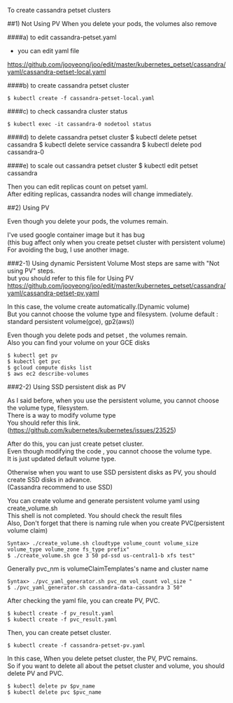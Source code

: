 
To create cassandra petset clusters

##1) Not Using PV
 When you delete your pods, the volumes also remove

####a) to edit cassandra-petset.yaml
* you can edit yaml file 
	
<https://github.com/jooyeong/joo/edit/master/kubernetes_petset/cassandra/yaml/cassandra-petset-local.yaml>


####b) to create cassandra petset cluster

	$ kubectl create -f cassandra-petset-local.yaml

####c) to check cassandra cluster status

	$ kubectl exec -it cassandra-0 nodetool status

####d) to delete cassandra petset cluster 
	$ kubectl delete petset cassandra
	$ kubectl delete service cassandra
	$ kubectl delete pod cassandra-0

####e) to scale out cassandra petset cluster
	$ kubectl edit petset cassandra

Then you can edit replicas count on petset yaml.  
After editing replicas, cassandra nodes will change immediately. 


##2) Using PV

Even though you delete your pods, the volumes remain.

I've used google container image but it has bug  
(this bug affect only when you create petset cluster with persistent volume)  
For avoiding the bug, I use another image.

###2-1) Using dynamic Persistent Volume
Most steps are same with "Not using PV" steps.  
but you should refer to this file for Using PV  
<https://github.com/jooyeong/joo/edit/master/kubernetes_petset/cassandra/yaml/cassandra-petset-pv.yaml>

In this case, the volume create automatically.(Dynamic volume)  
But you cannot choose the volume type and filesystem. (volume default : standard persistent volume(gce), gp2(aws))

Even though you delete pods and petset , the volumes remain.    
Also you can find your volume on your GCE disks

	$ kubectl get pv
	$ kubectl get pvc
	$ gcloud compute disks list
	$ aws ec2 describe-volumes


###2-2) Using SSD persistent disk as PV

As I said before, when you use the persistent volume, you cannot choose the volume type, filesystem.  
There is a way to modify volume type  
You should refer this link.(https://github.com/kubernetes/kubernetes/issues/23525)  

After do this, you can just create petset cluster.  
Even though modifying the code , you cannot choose the volume type.  
It is just updated default volume type. 


Otherwise when you want to use SSD persistent disks as PV, you should create SSD disks in advance.  
(Cassandra recommend to use SSD)

You can create volume and generate persistent volume yaml using create_volume.sh  
This shell is not completed. You should check the result files  
Also, Don't forget that there is naming rule when you create PVC(persistent volume claim)  

	Syntax> ./create_volume.sh cloudtype volume_count volume_size volume_type volume_zone fs_type prefix"
	$ ./create_volume.sh gce 3 50 pd-ssd us-central1-b xfs test"


Generally pvc_nm is volumeClaimTemplates's name and cluster name 

	Syntax> ./pvc_yaml_generator.sh pvc_nm vol_count vol_size "
	$ ./pvc_yaml_generator.sh cassandra-data-cassandra 3 50"


After checking the yaml file, you can create PV, PVC.


	$ kubectl create -f pv_result.yaml
	$ kubectl create -f pvc_result.yaml

	
Then, you can create petset cluster.

	$ kubectl create -f cassandra-petset-pv.yaml
	
	
In this case, When you delete petset cluster, the PV, PVC remains.  
So if you want to delete all about the petset cluster and volume, you should delete PV and PVC.

	$ kubectl delete pv $pv_name
	$ kubectl delete pvc $pvc_name

